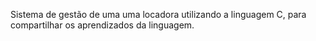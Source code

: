 Sistema de gestão de uma uma locadora utilizando a linguagem C, para compartilhar os aprendizados da linguagem.
